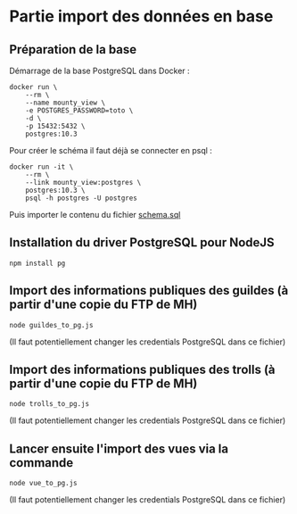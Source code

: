 # Partie import des données en base

## Préparation de la base

Démarrage de la base PostgreSQL dans Docker :

    docker run \
        --rm \
        --name mounty_view \
        -e POSTGRES_PASSWORD=toto \
        -d \
        -p 15432:5432 \
        postgres:10.3

Pour créer le schéma il faut déjà se connecter en psql :

    docker run -it \
        --rm \
        --link mounty_view:postgres \
        postgres:10.3 \
        psql -h postgres -U postgres

Puis importer le contenu du fichier [schema.sql](/scripts/schema.sql)

## Installation du driver PostgreSQL pour NodeJS

    npm install pg

## Import des informations publiques des guildes (à partir d'une copie du FTP de MH)

    node guildes_to_pg.js

(Il faut potentiellement changer les credentials PostgreSQL dans ce fichier)

## Import des informations publiques des trolls (à partir d'une copie du FTP de MH)

    node trolls_to_pg.js

(Il faut potentiellement changer les credentials PostgreSQL dans ce fichier)

## Lancer ensuite l'import des vues via la commande 

    node vue_to_pg.js

(Il faut potentiellement changer les credentials PostgreSQL dans ce fichier)

